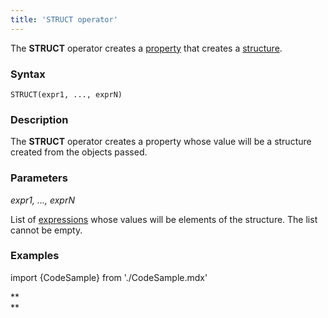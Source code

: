 ```yaml
---
title: 'STRUCT operator'
---
```


The **STRUCT** operator creates a [property](Properties.md) that creates a [structure](Structure_operations_STRUCT.md).

### Syntax

    STRUCT(expr1, ..., exprN)   

### Description

The **STRUCT** operator creates a property whose value will be a structure created from the objects passed. 

### Parameters

*expr1, ..., exprN*

List of [expressions](Expression.md) whose values will be elements of the structure. The list cannot be empty.

### Examples


import {CodeSample} from './CodeSample.mdx'

<CodeSample url="http://documentation.lsfusion.org:5000/sample?file=OperatorPropertySample&block=struct"/>

**  
**
